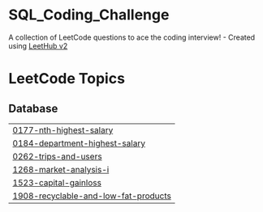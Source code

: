 # SQL_Coding_Challenge
A collection of LeetCode questions to ace the coding interview! - Created using [LeetHub v2](https://github.com/arunbhardwaj/LeetHub-2.0)

<!---LeetCode Topics Start-->
# LeetCode Topics
## Database
|  |
| ------- |
| [0177-nth-highest-salary](https://github.com/gauravrodrigues/SQL_Coding_Challenge/tree/master/0177-nth-highest-salary) |
| [0184-department-highest-salary](https://github.com/gauravrodrigues/SQL_Coding_Challenge/tree/master/0184-department-highest-salary) |
| [0262-trips-and-users](https://github.com/gauravrodrigues/SQL_Coding_Challenge/tree/master/0262-trips-and-users) |
| [1268-market-analysis-i](https://github.com/gauravrodrigues/SQL_Coding_Challenge/tree/master/1268-market-analysis-i) |
| [1523-capital-gainloss](https://github.com/gauravrodrigues/SQL_Coding_Challenge/tree/master/1523-capital-gainloss) |
| [1908-recyclable-and-low-fat-products](https://github.com/gauravrodrigues/SQL_Coding_Challenge/tree/master/1908-recyclable-and-low-fat-products) |
<!---LeetCode Topics End-->